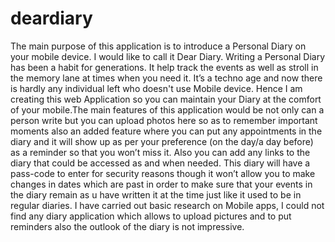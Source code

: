 deardiary
=========

The main purpose of this application is to introduce a Personal Diary on your mobile device. I would like to call it Dear Diary. Writing a Personal Diary has been a habit for generations. It help track the events as well as stroll in the memory lane at times when you need it. It’s a techno age and now there is hardly any individual left who doesn't use Mobile device. Hence I am creating this web Application so you can maintain your Diary at the comfort of your mobile.The main features of this application would be not only can a person write but you can upload photos here so as to remember important moments also an added feature where you can put any appointments in the diary and it will show up as per your preference (on the day/a day before) as a reminder so that you won’t miss it. Also you can add any links to the diary that could be accessed as and when needed. This diary will have a pass-code to enter for security reasons though it won’t allow you to make changes in dates which are past in order to make sure that your events in the diary remain as u have written it at the time just like it used to be in regular diaries. I have carried out basic research on Mobile apps, I could not find any diary application which allows to upload pictures and to put reminders also the outlook of the diary is not impressive.
